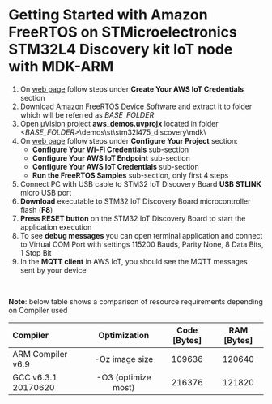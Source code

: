 # Getting Started with Amazon FreeRTOS on STMicroelectronics STM32L4 Discovery kit IoT node with MDK-ARM

1. On [web page](https://docs.aws.amazon.com/freertos/latest/userguide/freertos-getting-started.html) follow steps under **Create Your AWS IoT Credentials** section
2. Download [Amazon FreeRTOS Device Software](https://github.com/MDK-Packs/amazon-freertos) and extract it to folder which will be referred as *BASE_FOLDER*
3. Open &#181;Vision project **aws_demos.uvprojx** located in folder *<BASE_FOLDER>*\demos\st\stm32l475_discovery\mdk\
4. On [web page](https://docs.aws.amazon.com/freertos/latest/userguide/getting_started_st.html) follow steps under **Configure Your Project** section:
   - **Configure Your Wi-Fi Credentials** sub-section
   - **Configure Your AWS IoT Endpoint** sub-section
   - **Configure Your AWS IoT Credentials** sub-section
   - **Run the FreeRTOS Samples** sub-section, only first 4 steps
5. Connect PC with USB cable to STM32 IoT Discovery Board **USB STLINK** micro USB port
6. **Download** executable to STM32 IoT Discovery Board microcontroller flash (**F8**)
7. **Press RESET button** on the STM32 IoT Discovery Board to start the application execution
8. To see **debug messages** you can open terminal application and connect to Virtual COM Port with settings 115200 Bauds, Parity None, 8 Data Bits, 1 Stop Bit
9. In the **MQTT client** in AWS IoT, you should see the MQTT messages sent by your device

<br/>

**Note**: below table shows a comparison of resource requirements depending on Compiler used

| Compiler            | Optimization        | Code [Bytes] | RAM [Bytes] |
|:------------------- |:-------------------:|:------------:|:-----------:|
| ARM Compiler v6.9   | -Oz image size      | 109636       | 120640      |
| GCC v6.3.1 20170620 | -O3 (optimize most) | 216376       | 121820      |

